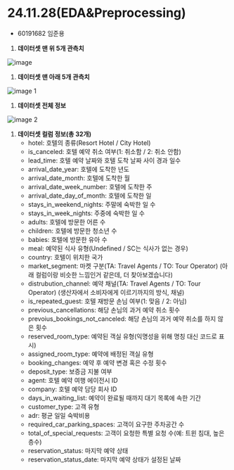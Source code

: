 # 24.11.28(EDA&Preprocessing)

- 60191682 임준용
1. **데이터셋 맨 위 5개 관측치**

![image](https://github.com/user-attachments/assets/f8f76d1d-9bef-4e6b-801b-97a65056e2ad)

1. **데이터셋 맨 아래 5개 관측치**

![image 1](https://github.com/user-attachments/assets/e8d915bd-b084-46bd-af4c-4321f71a7e7f)

1. **데이터셋 전체 정보**

![image 2](https://github.com/user-attachments/assets/8fefa193-af3d-4a32-9bdc-d8db29e8dc8c)

1. **데이터셋 컬럼 정보(총 32개)**
   - hotel: 호텔의 종류(Resort Hotel / City Hotel)
   - is_canceled: 호텔 예약 취소 여부(1: 취소함 / 2: 취소 안함)
   - lead_time: 호텔 예약 날짜와 호텔 도착 날짜 사이 경과 일수
   - arrival_date_year: 호텔에 도착한 년도
   - arrival_date_month: 호텔에 도착한 월
   - arrival_date_week_number: 호텔에 도착한 주
   - arrival_date_day_of_month: 호텔에 도착한 일
   - stays_in_weekend_nights: 주말에 숙박한 일 수
   - stays_in_week_nights: 주중에 숙박한 일 수
   - adults: 호텔에 방문한 어른 수
   - children: 호텔에 방문한 청소년 수
   - babies: 호텔에 방문한 유아 수
   - meal: 예약된 식사 유형(Undefined / SC는 식사가 없는 경우)
   - country: 호텔이 위치한 국가
   - market_segment: 마켓 구분(TA: Travel Agents / TO: Tour Operator)
   (아래 컬럼이랑 비슷한 느낌인거 같은데, 더 찾아보겠습니다)
   - distrubution_channel: 예약 채널(TA: Travel Agents / TO: Tour Operator)
   (생산자에서 소비자에게 이르기까지의 방식, 채널)
   - is_repeated_guest: 호텔 재방문 손님 여부(1: 맞음 / 2: 아님)
   - previous_cancellations: 해당 손님의 과거 예약 취소 횟수
   - prevoius_bookings_not_canceled: 해당 손님의 과거 예약 취소를 하지 않은 횟수
   - reserved_room_type: 예약된 객실 유형(익명성을 위해 명칭 대신 코드로 표시)
   - assigned_room_type: 예약에 배정된 객실 유형
   - booking_changes: 예약 후 예약 변경 혹은 수정 횟수
   - deposit_type: 보증금 지불 여부
   - agent: 호텔 예약 여행 에이전시 ID
   - company: 호텔 예약 담당 회사 ID
   - days_in_waiting_list: 예약이 완료될 때까지 대기 목록에 속한 기간
   - customer_type: 고객 유형
   - adr: 평균 일일 숙박비용
   - required_car_parking_spaces: 고객이 요구한 주차공간 수
   - total_of_special_requests: 고객이 요청한 특별 요청 수(예: 트윈 침대, 높은 층수)
   - reservation_status: 마지막 예약 상태
   - reservation_status_date: 마지막 예약 상태가 설정된 날짜
